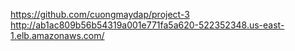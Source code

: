 https://github.com/cuongmaydap/project-3
http://ab1ac809b56b54319a001e771fa5a620-522352348.us-east-1.elb.amazonaws.com/
